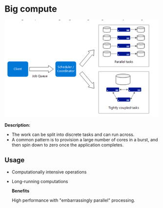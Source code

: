 # Big compute

![picture 10](../../.gitbook/assets/5bb2d1440118f13058eb2528ac8fba7a63ce6ec570aad06137265e0441f5aa95.png)

**Description:**

* The work can be split into discrete tasks and can run across.
* A common pattern is to provision a large number of cores in a burst, and then spin down to zero once the application completes.

## Usage

* Computationally intensive operations 
* Long-running computations

  **Benefits**

  High performance with "embarrassingly parallel" processing.

